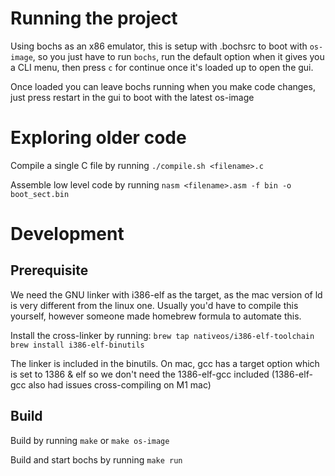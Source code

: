 # Running the project
Using bochs as an x86 emulator, this is setup with .bochsrc to boot with `os-image`, so you just have to run `bochs`, run the default option when it gives you a CLI menu, then press `c` for continue once it's loaded up to open the gui.

Once loaded you can leave bochs running when you make code changes, just press restart in the gui to boot with the latest os-image

# Exploring older code
Compile a single C file by running `./compile.sh <filename>.c`

Assemble low level code by running `nasm <filename>.asm -f bin -o boot_sect.bin`

# Development

## Prerequisite
We need the GNU linker with i386-elf as the target, as the mac version of ld is very different from the linux one. Usually you'd have to compile this yourself, however someone made homebrew formula to automate this.

Install the cross-linker by running:
`brew tap nativeos/i386-elf-toolchain`
`brew install i386-elf-binutils`

The linker is included in the binutils. On mac, gcc has a target option which is set to 1386 & elf so we don't need the 1386-elf-gcc included (1386-elf-gcc also had issues cross-compiling on M1 mac)

## Build
Build by running `make` or `make os-image`

Build and start bochs by running `make run`
